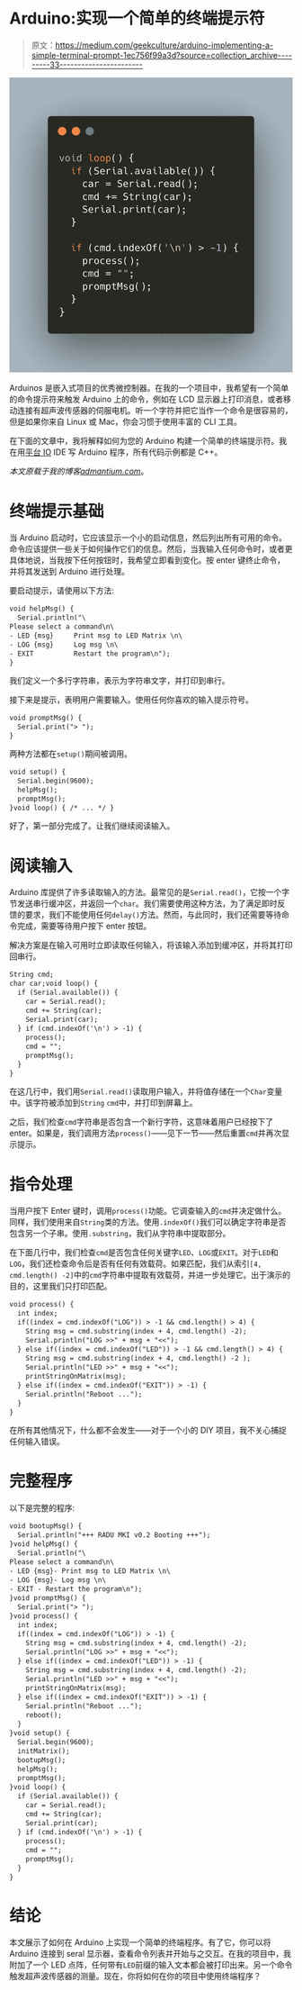 # Arduino:实现一个简单的终端提示符

> 原文：<https://medium.com/geekculture/arduino-implementing-a-simple-terminal-prompt-1ec756f99a3d?source=collection_archive---------33----------------------->

![](img/c573dfb17480b257fbe038aa16c15024.png)

Arduinos 是嵌入式项目的优秀微控制器。在我的一个项目中，我希望有一个简单的命令提示符来触发 Arduino 上的命令，例如在 LCD 显示器上打印消息，或者移动连接有超声波传感器的伺服电机。听一个字符并把它当作一个命令是很容易的，但是如果你来自 Linux 或 Mac，你会习惯于使用丰富的 CLI 工具。

在下面的文章中，我将解释如何为您的 Arduino 构建一个简单的终端提示符。我在用[平台 IO](https://platformio.org/) IDE 写 Arduino 程序，所有代码示例都是 C++。

*本文原载于我的博客*[*admantium.com*](https://admantium.com/blog/micro10_tutorial_arduino_terminal_prompt/)。

# 终端提示基础

当 Arduino 启动时，它应该显示一个小的启动信息，然后列出所有可用的命令。命令应该提供一些关于如何操作它们的信息。然后，当我输入任何命令时，或者更具体地说，当我按下任何按钮时，我希望立即看到变化。按 enter 键终止命令，并将其发送到 Arduino 进行处理。

要启动提示，请使用以下方法:

```
void helpMsg() {
  Serial.println("\
Please select a command\n\
- LED {msg}     Print msg to LED Matrix \n\
- LOG {msg}     Log msg \n\
- EXIT          Restart the program\n");
}
```

我们定义一个多行字符串，表示为字符串文字，并打印到串行。

接下来是提示，表明用户需要输入。使用任何你喜欢的输入提示符号。

```
void promptMsg() {
  Serial.print("> ");
}
```

两种方法都在`setup()`期间被调用。

```
void setup() {
  Serial.begin(9600);
  helpMsg();
  promptMsg();
}void loop() { /* ... */ }
```

好了，第一部分完成了。让我们继续阅读输入。

# 阅读输入

Arduino 库提供了许多读取输入的方法。最常见的是`Serial.read()`，它按一个字节发送串行缓冲区，并返回一个`char`。我们需要使用这种方法，为了满足即时反馈的要求，我们不能使用任何`delay()`方法。然而，与此同时，我们还需要等待命令完成，需要等待用户按下 enter 按钮。

解决方案是在输入可用时立即读取任何输入，将该输入添加到缓冲区，并将其打印回串行。

```
String cmd;
char car;void loop() {  
  if (Serial.available()) {
    car = Serial.read();
    cmd += String(car);
    Serial.print(car);
  } if (cmd.indexOf('\n') > -1) {
    process();
    cmd = "";
    promptMsg();
  }
}
```

在这几行中，我们用`Serial.read()`读取用户输入，并将值存储在一个`Char`变量中。该字符被添加到`String` `cmd`中，并打印到屏幕上。

之后，我们检查`cmd`字符串是否包含一个新行字符，这意味着用户已经按下了 enter。如果是，我们调用方法`process()`——见下一节——然后重置`cmd`并再次显示提示。

# 指令处理

当用户按下 Enter 键时，调用`process()`功能。它调查输入的`cmd`并决定做什么。同样，我们使用来自`String`类的方法。使用`.indexOf()`我们可以确定字符串是否包含另一个子串。使用`.substring`，我们从字符串中提取部分。

在下面几行中，我们检查`cmd`是否包含任何关键字`LED`、`LOG`或`EXIT`。对于`LED`和`LOG`，我们还检查命令后是否有任何有效载荷。如果匹配，我们从索引`[4, cmd.length() -2]`中的`cmd`字符串中提取有效载荷，并进一步处理它。出于演示的目的，这里我们只打印匹配。

```
void process() {
  int index;
  if((index = cmd.indexOf("LOG")) > -1 && cmd.length() > 4) {
    String msg = cmd.substring(index + 4, cmd.length() -2);
    Serial.println("LOG >>" + msg + "<<");
  } else if((index = cmd.indexOf("LED")) > -1 && cmd.length() > 4) {
    String msg = cmd.substring(index + 4, cmd.length() -2 );
    Serial.println("LED >>" + msg + "<<");
    printStringOnMatrix(msg);
  } else if((index = cmd.indexOf("EXIT")) > -1) {
    Serial.println("Reboot ...");
  }
}
```

在所有其他情况下，什么都不会发生——对于一个小的 DIY 项目，我不关心捕捉任何输入错误。

# 完整程序

以下是完整的程序:

```
void bootupMsg() {
  Serial.println("+++ RADU MKI v0.2 Booting +++");
}void helpMsg() {
  Serial.println("\
Please select a command\n\
- LED {msg}- Print msg to LED Matrix \n\
- LOG {msg}- Log msg \n\
- EXIT - Restart the program\n");
}void promptMsg() {
  Serial.print("> ");
}void process() {
  int index;
  if((index = cmd.indexOf("LOG")) > -1) {
    String msg = cmd.substring(index + 4, cmd.length() -2);
    Serial.println("LOG >>" + msg + "<<");
  } else if((index = cmd.indexOf("LED")) > -1) {
    String msg = cmd.substring(index + 4, cmd.length() -2);
    Serial.println("LED >>" + msg + "<<");
    printStringOnMatrix(msg);
  } else if((index = cmd.indexOf("EXIT")) > -1) {
    Serial.println("Reboot ...");
    reboot();
  }
}void setup() {
  Serial.begin(9600);
  initMatrix();
  bootupMsg();
  helpMsg();
  promptMsg();
}void loop() {  
  if (Serial.available()) {
    car = Serial.read();
    cmd += String(car);
    Serial.print(car);
  } if (cmd.indexOf('\n') > -1) {
    process();
    cmd = "";
    promptMsg();
  }
}
```

# 结论

本文展示了如何在 Arduino 上实现一个简单的终端程序。有了它，你可以将 Arduino 连接到 seral 显示器，查看命令列表并开始与之交互。在我的项目中，我附加了一个 LED 点阵，任何带有`LED`前缀的输入文本都会被打印出来。另一个命令触发超声波传感器的测量。现在，你将如何在你的项目中使用终端程序？